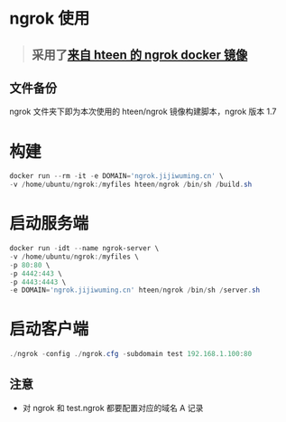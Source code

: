 # ngrok 使用

> ## 采用了[来自 hteen 的 ngrok docker 镜像](https://github.com/hteen/docker-ngrok)

## 文件备份

ngrok 文件夹下即为本次使用的 hteen/ngrok 镜像构建脚本，ngrok 版本 1.7

# 构建

```powershell
docker run --rm -it -e DOMAIN='ngrok.jijiwuming.cn' \
-v /home/ubuntu/ngrok:/myfiles hteen/ngrok /bin/sh /build.sh
```

# 启动服务端

```powershell
docker run -idt --name ngrok-server \
-v /home/ubuntu/ngrok:/myfiles \
-p 80:80 \
-p 4442:443 \
-p 4443:4443 \
-e DOMAIN='ngrok.jijiwuming.cn' hteen/ngrok /bin/sh /server.sh
```

# 启动客户端

```powershell
./ngrok -config ./ngrok.cfg -subdomain test 192.168.1.100:80
```

## 注意

- 对 ngrok 和 test.ngrok 都要配置对应的域名 A 记录
